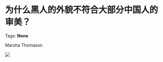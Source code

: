# 为什么黑人的外貌不符合大部分中国人的审美？

Tags: **None**

Marsha Thomason

![](https://pic1.zhimg.com/50/v2-d7ed2776c7b6733ba837332d77725566_hd.jpg?source=1940ef5c)


